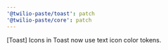 ```yaml
---
'@twilio-paste/toast': patch
'@twilio-paste/core': patch
---
```


[Toast] Icons in Toast now use text icon color tokens.
